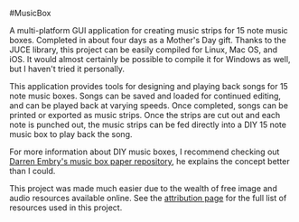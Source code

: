 #MusicBox

A multi-platform GUI application for creating music strips for 15 note music boxes. Completed in about four days as a Mother's Day gift. Thanks to the JUCE library, this project can be easily compiled for Linux, Mac OS, and iOS. It would almost certainly be possible to compile it for Windows as well, but I haven't tried it personally.

This application provides tools for designing and playing back songs for 15 note music boxes. Songs can be saved and loaded for continued editing, and can be played back at varying speeds. Once completed, songs can be printed or exported as music strips. Once the strips are cut out and each note is punched out, the music strips can be fed directly into a DIY 15 note music box to play back the song.

For more information about DIY music boxes, I recommend checking out [Darren Embry's music box paper repository](https://github.com/dse/music-box-paper), he explains the concept better than I could.

This project was made much easier due to the wealth of free image and audio resources available online. See the [attribution page](Attribution.md) for the full list of resources used in this project.
